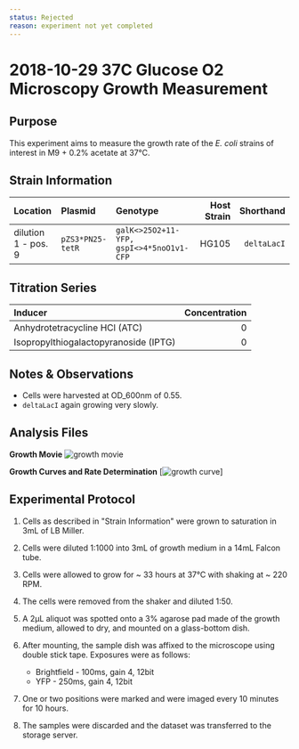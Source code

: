 ```yaml
---
status: Rejected 
reason: experiment not yet completed
---
```


# 2018-10-29 37C Glucose O2 Microscopy Growth Measurement

## Purpose
This experiment aims to measure the growth rate of the *E. coli* strains of interest in M9 + 0.2% acetate at 37°C.

## Strain Information
| Location | Plasmid | Genotype | Host Strain | Shorthand |
| :------- | :------ | :------- | ----------: | --------: |
| dilution 1 - pos. 9 | `pZS3*PN25-tetR`| `galK<>25O2+11-YFP, gspI<>4*5noO1v1-CFP` |  HG105 |`deltaLacI` |

## Titration Series

| Inducer | Concentration |
| :------ | ------------: |
| Anhydrotetracycline HCl (ATC) | 0 |
| Isopropylthiogalactopyranoside (IPTG) | 0|

## Notes & Observations
* Cells were harvested at OD_600nm of 0.55.
* `deltaLacI` again growing very slowly.

## Analysis Files

**Growth Movie**
![growth movie](output/growth_movie.gif)

**Growth Curves and Rate Determination**
[![growth curve](output/growth_rate.png)]

## Experimental Protocol

1. Cells as described in "Strain Information" were grown to saturation in 3mL of LB Miller.

2. Cells were diluted 1:1000 into 3mL of growth medium in a 14mL Falcon tube.

3. Cells were allowed to grow for ~ 33 hours at 37°C with shaking at ~ 220 RPM.

4. The cells were removed from the shaker and diluted 1:50.

5. A 2µL aliquot was spotted onto a 3% agarose pad made of the growth medium, allowed to dry, and mounted on a glass-bottom dish.

6. After mounting, the sample dish was affixed to the microscope using double stick tape. Exposures were as follows:
    - Brightfield - 100ms, gain 4, 12bit
    - YFP - 250ms, gain 4, 12bit

7. One or two positions were marked and were imaged every 10 minutes for 10 hours.

8. The samples were discarded and the dataset was transferred to the storage server.